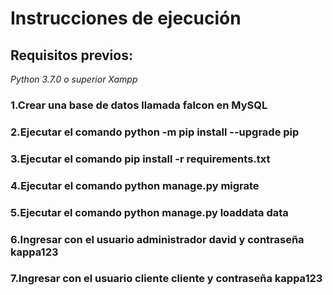 # Instrucciones de ejecución

## Requisitos previos: 
*Python 3.7.0 o superior*
*Xampp*

### 1.Crear una base de datos llamada falcon en MySQL
### 2.Ejecutar el comando python -m pip install --upgrade pip
### 3.Ejecutar el comando pip install -r requirements.txt
### 4.Ejecutar el comando python manage.py migrate
### 5.Ejecutar el comando python manage.py loaddata data
### 6.Ingresar con el usuario administrador david y contraseña kappa123
### 7.Ingresar con el usuario cliente cliente y contraseña kappa123